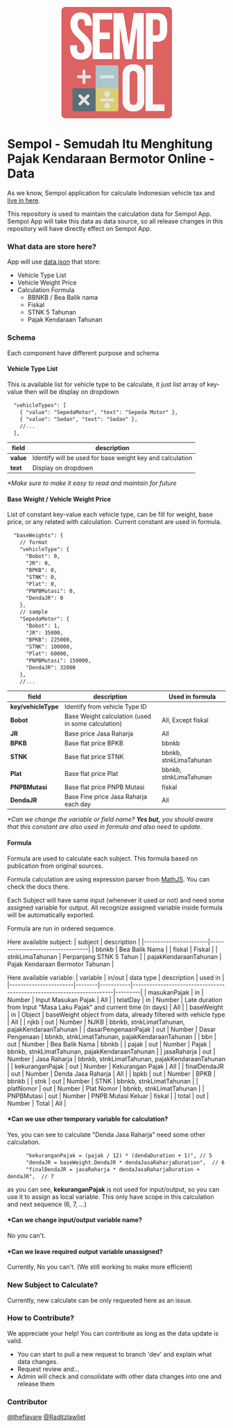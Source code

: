 <p align="center" width="100%">
  <img src="./logo-sempol.png" alt="word counter pro logo" />
</p>

# Sempol - Semudah Itu Menghitung Pajak Kendaraan Bermotor Online - Data

As we know, Sempol application for calculate Indonesian vehicle tax and [live in here](https://sempol.theflavare.com/#/).

This repository is used to maintain the calculation data for Sempol App. Sempol App will take this data as data source, so all release changes in this repository will have directly effect on Sempol App.

### What data are store here?
App will use [data.json](./data.json) that store:
- Vehicle Type List
- Vehicle Weight Price
- Calculation Formula
  - BBNKB / Bea Balik nama
  - Fiskal
  - STNK 5 Tahunan
  - Pajak Kendaraan Tahunan

### Schema

Each component have different purpose and schema

#### Vehicle Type List

This is available list for vehicle type to be calculate, it just list array of key-value then will be display on dropdown

```json5
  "vehicleTypes": [
    { "value": "SepedaMotor", "text": "Sepeda Motor" },
    { "value": "Sedan", "text": "Sedan" },
    //...
  ],
```

| field     | description                                               |
| --------- | --------------------------------------------------------- |
| **value** | Identify will be used for base weight key and calculation |
| **text**  | Display on dropdown                                       |

_\*Make sure to make it easy to read and maintain for future_

#### Base Weight / Vehicle Weight Price

List of constant key-value each vehicle type, can be fill for weight, base price, or any related with calculation. Current constant are used in formula.

```json5
  "baseWeights": {
    // format
    "vehicleType": {
      "Bobot": 0,
      "JR": 0,
      "BPKB": 0,
      "STNK": 0,
      "Plat": 0,
      "PNPBMutasi": 0,
      "DendaJR": 0
    },
    // sample
    "SepedaMotor": {
      "Bobot": 1,
      "JR": 35000,
      "BPKB": 225000,
      "STNK": 100000,
      "Plat": 60000,
      "PNPBMutasi": 150000,
      "DendaJR": 32000
    },
    //...
```

| field               | description                                        | Used in formula        |
| ------------------- | -------------------------------------------------- | ---------------------- |
| **key/vehicleType** | Identify from vehicle Type ID                      |                        |
| **Bobot**           | Base Weight calculation (used in some calculation) | All, Except fiskal     |
| **JR**              | Base price Jasa Raharja                            | All                    |
| **BPKB**            | Base flat price BPKB                               | bbnkb                  |
| **STNK**            | Base flat price STNK                               | bbnkb, stnkLimaTahunan |
| **Plat**            | Base flat price Plat                               | bbnkb, stnkLimaTahunan |
| **PNPBMutasi**      | Base flat price PNPB Mutasi                        | fiskal                 |
| **DendaJR**         | Base Fine price Jasa Raharja each day              | All                    |

_\*Can we change the variable or field name? **Yes but,** you should aware that this constant are also used in formula and also need to update._

#### Formula
Formula are used to calculate each subject. This formula based on publication from original sources. 

Formula calculation are using expression parser from [MathJS](https://mathjs.org/). You can check the docs there.

Each Subject will have same input (whenever it used or not) and need some assigned variable for output. All recognize assigned variable inside formula will be automatically exported.

Formula are run in ordered sequence.

Here available subject:
| subject               | description                      |
|-----------------------|----------------------------------|
| bbnkb                 | Bea Balik Nama                   |
| fiskal                | Fiskal                           |
| stnkLimaTahunan       | Perpanjang STNK 5 Tahun          |
| pajakKendaraanTahunan | Pajak Kendaraan Bermotor Tahunan |

Here available variable:
| variable              | in/out | data type | description                                                           | used in |
|-----------------------|--------|-----------|-----------------------------------------------------------------------|---------|
| masukanPajak          | in     | Number    | Input Masukan Pajak                                                   | All     |
| telatDay              | in     | Number    | Late duration from Input "Masa Laku Pajak" and current time (in days) | All     |
| baseWeight            | in     | Object    | baseWeight object from data, already filtered with vehicle type       | All     |
| njkb                  | out    | Number    | NJKB                                                                  | bbnkb, stnkLimatTahunan, pajakKendaraanTahunan     |
| dasarPengenaanPajak   | out    | Number    | Dasar Pengenaan                                                       | bbnkb, stnkLimatTahunan, pajakKendaraanTahunan     |
| bbn                   | out    | Number    | Bea Balik Nama                                                        | bbnkb     |
| pajak                 | out    | Number    | Pajak                                                                 | bbnkb, stnkLimatTahunan, pajakKendaraanTahunan     |
| jasaRaharja           | out    | Number    | Jasa Raharja                                                          | bbnkb, stnkLimatTahunan, pajakKendaraanTahunan     |
| kekuranganPajak       | out    | Number    | Kekurangan Pajak                                                      | All     |
| finalDendaJR          | out    | Number    | Denda Jasa Raharja                                                    | All     |
| bpkb                  | out    | Number    | BPKB                                                                  | bbnkb     |
| stnk                  | out    | Number    | STNK                                                                  | bbnkb, stnkLimatTahunan     |
| platNomor             | out    | Number    | Plat Nomor                                                            | bbnkb, stnkLimatTahunan     |
| PNPBMutasi            | out    | Number    | PNPB Mutasi Keluar                                                    | fiskal  |
| total                 | out    | Number    | Total                                                                 | All     |

#### *Can we use other temporary variable for calculation? 
Yes, you can see to calculate "Denda Jasa Raharja" need some other calculation.
```json5
      "kekuranganPajak = (pajak / 12) * (dendaDuration + 1)", // 5
      "dendaJR = baseWeight.DendaJR * dendaJasaRaharjaDuration",  // 6
      "finalDendaJR = jasaRaharja * dendaJasaRaharjaDuration + dendaJR",  // 7
```
as you can see, **kekuranganPajak** is not used for input/output, so you can use it to assign as local variable. This only have scope in this calculation and next sequence (6, 7, ...)

#### *Can we change input/output variable name?
No you can't. 

#### *Can we leave required output variable unassigned?
Currently, No you can't. (We still working to make more efficient)

### New Subject to Calculate?

Currently, new calculate can be only requested here as an issue.

### How to Contribute?

We appreciate your help! You can contribute as long as the data update is valid.

- You can start to pull a new request to branch 'dev' and explain what data changes.
- Request review and...
- Admin will check and consolidate with other data changes into one and release them

### Contributor

[@theflavare](https://theflavare.com/)
[@Raditzlawliet](https://github.com/raditzlawliet)
